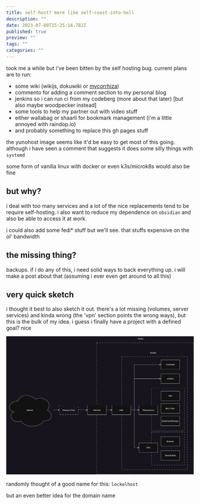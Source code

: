 ```yaml
---
title: self-host? more like self-coast-into-hell
description: ""
date: 2023-07-08T15:25:14.782Z
published: true
preview: ""
tags: ""
categories: ""
---
```


took me a while but i've been bitten by the self hosting bug. current plans are to run:

* some wiki (wikijs, dokuwiki or [mycorrhiza](https://mycorrhiza.wiki/))
* commento for adding a comment section to my personal blog
* jenkins so i can run ci from my codeberg (more about that later) \[but also maybe woodpecker instead\]
* some tools to help my partner out with video stuff
* either wallabag or shaarli for bookmark management (i'm a little annoyed with raindop.io)
* and probably something to replace this gh pages stuff

the yunohost image seems like it'd be easy to get most of this going. although i have seen a comment that suggests it does some silly things with `systemd`

some form of vanilla linux with docker or even k3s/microk8s would also be fine

## but why?

i deal with too many services and a lot of the nice replacements tend to be require self-hosting. i also want to reduce my dependence on `obsidian` and also be able to access it at work. 

i could also add some fedi* stuff but we'll see. that stuffs expensive on the ol' bandwidth

## the missing thing?

backups. if i do any of this, i need solid ways to back everything up. i will make a post about that (assuming i ever even get around to all this)

## very quick sketch

i thought it best to also sketch it out. there's a lot missing (volumes, server services) and kinda wrong (the 'vpn' section points the wrong ways), but this is the bulk of my idea. i guess i finally have a project with a defined goal? nice

![](/assets/lockelhost.drawio.png)

randomly thought of a good name for this: `lockelhost`

but an even better idea for the domain name 
